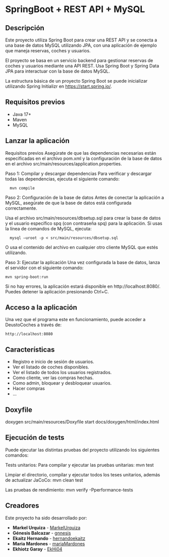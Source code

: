 SpringBoot + REST API + MySQL
=============================

Descripción
--------------------
Este proyecto utiliza Spring Boot para crear una REST API y se conecta a una base de datos MySQL utilizando JPA, con una aplicación de ejemplo que maneja reservas, coches y usuarios.

El proyecto se basa en un servicio backend para gestionar reservas de coches y usuarios mediante una API REST. Usa Spring Boot y Spring Data JPA para interactuar con la base de datos MySQL.

La estructura básica de un proyecto Spring Boot se puede inicializar utilizando Spring Initializr en https://start.spring.io/.

Requisitos previos
--------------------
- Java 17+
- Maven
- MySQL


Lanzar la aplicación
--------------------

Requisitos previos
Asegúrate de que las dependencias necesarias están especificadas en el archivo pom.xml y la configuración de la base de datos en el archivo src/main/resources/application.properties.

Paso 1: Compilar y descargar dependencias
Para verificar y descargar todas las dependencias, ejecuta el siguiente comando:

      mvn compile

Paso 2: Configuración de la base de datos
Antes de conectar la aplicación a MySQL, asegúrate de que la base de datos está configurada correctamente.

Usa el archivo src/main/resources/dbsetup.sql para crear la base de datos y el usuario específico spq (con contraseña spq) para la aplicación. Si usas la línea de comandos de MySQL, ejecuta:

      mysql –uroot -p < src/main/resources/dbsetup.sql

O usa el contenido del archivo en cualquier otro cliente MySQL que estés utilizando.

Paso 3: Ejecutar la aplicación
Una vez configurada la base de datos, lanza el servidor con el siguiente comando:

    mvn spring-boot:run

Si no hay errores, la aplicación estará disponible en http://localhost:8080/. Puedes detener la aplicación presionando Ctrl+C.

Acceso a la aplicación
--------

Una vez que el programa este en funcionamiento, puede acceder a DeustoCoches a través de:

	http://localhost:8080
	
Características
--------------------
- Registro e inicio de sesión de usuarios.
- Ver el listado de coches disponibles.
- Ver el listado de todos los usuarios registrados.
- Como cliente, ver las compras hechas.
- Como admin, bloquear y desbloquear usuarios.
- Hacer compras
- ...

Doxyfile
-------------

doxygen src/main/resources/Doxyfile
start docs/doxygen/html/index.html

Ejecución de tests
------------------------

Puede ejecutar las distintas pruebas del proyecto utilizando los siguientes comandos:

Tests unitarios:
Para compilar y ejecutar las pruebas unitarias:	
	mvn test

Limpiar el directorio, compilar y ejecutar todos los teses unitarios, además de actualizar JaCoCo:
	mvn clean test

Las pruebas de rendimiento:
	mvn verify -Pperformance-tests


Creadores
--------------------

Este proyecto ha sido desarrollado por: 

- **Markel Urquiza** - [MarkelUrquiza](https://github.com/MarkelUrquiza)
- **Génesis Balcazar** - [gnnesis](https://github.com/gnnesis)
- **Ekaitz Hernando** - [hernandoekaitz](https://github.com/hernandoekaitz)
- **Maria Mardones** - [mariaMardones](https://github.com/mariaMardones)
- **Ekhiotz Garay** - [EkHi04](https://github.com/EkHi04)
